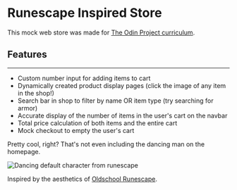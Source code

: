 # Runescape Inspired Store

This mock web store was made for [The Odin Project curriculum](https://www.theodinproject.com/lessons/node-path-javascript-shopping-cart).

## Features
***
* Custom number input for adding items to cart
* Dynamically created product display pages (click the image of any item in the shop!)
* Search bar in shop to filter by name OR item type (try searching for armor)
* Accurate display of the number of items in the user's cart on the navbar
* Total price calculation of both items and the entire cart
* Mock checkout to empty the user's cart

Pretty cool, right?
That's not even including the dancing man on the homepage.

![Dancing default character from runescape](https://i.imgur.com/E1O7mVF.gif)

Inspired by the aesthetics of [Oldschool Runescape](https://oldschool.runescape.wiki/).